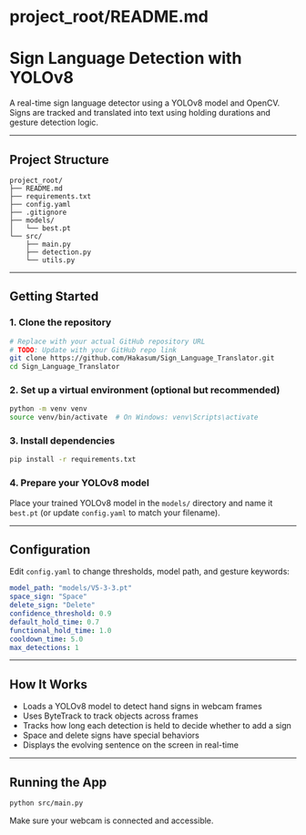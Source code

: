 # project_root/README.md

# Sign Language Detection with YOLOv8

A real-time sign language detector using a YOLOv8 model and OpenCV. Signs are tracked and translated into text using holding durations and gesture detection logic.

---

## Project Structure

```
project_root/
├── README.md
├── requirements.txt
├── config.yaml
├── .gitignore
├── models/
│   └── best.pt
└── src/
    ├── main.py
    ├── detection.py
    └── utils.py
```

---

## Getting Started

### 1. Clone the repository
```bash
# Replace with your actual GitHub repository URL
# TODO: Update with your GitHub repo link
git clone https://github.com/Hakasum/Sign_Language_Translator.git
cd Sign_Language_Translator
```

### 2. Set up a virtual environment (optional but recommended)
```bash
python -m venv venv
source venv/bin/activate  # On Windows: venv\Scripts\activate
```

### 3. Install dependencies
```bash
pip install -r requirements.txt
```

### 4. Prepare your YOLOv8 model
Place your trained YOLOv8 model in the `models/` directory and name it `best.pt` (or update `config.yaml` to match your filename).

---

## Configuration
Edit `config.yaml` to change thresholds, model path, and gesture keywords:

```yaml
model_path: "models/V5-3-3.pt"
space_sign: "Space"
delete_sign: "Delete"
confidence_threshold: 0.9
default_hold_time: 0.7
functional_hold_time: 1.0
cooldown_time: 5.0
max_detections: 1
```

---

## How It Works
- Loads a YOLOv8 model to detect hand signs in webcam frames
- Uses ByteTrack to track objects across frames
- Tracks how long each detection is held to decide whether to add a sign
- Space and delete signs have special behaviors
- Displays the evolving sentence on the screen in real-time

---

## Running the App
```bash
python src/main.py
```
Make sure your webcam is connected and accessible.

